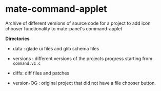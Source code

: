 # mate-command-applet                                                                                                                                           
Archive of different versions of source code for a project to add icon chooser functionality to mate-panel's command-applet    
    
**Directories**    
    
- data : glade ui files and glib schema files    
    
- versions : different versions of the projects progress starting from `command.v1.c`    
    
- diffs: diff files and patches    
    
- version-OG : original project that did not have a file chooser button.     
